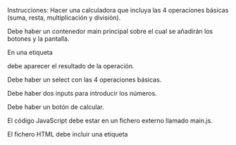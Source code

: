 Instrucciones:
Hacer una calculadora que incluya las 4 operaciones básicas (suma, resta, multiplicación y división).

Debe haber un contenedor main principal sobre el cual se añadirán los botones y la pantalla.

En una etiqueta <p> debe aparecer el resultado de la operación.

Debe haber un select con las 4 operaciones básicas.

Debe haber dos inputs para introducir los números.

Debe haber un botón de calcular.

El código JavaScript debe estar en un fichero externo llamado main.js.

El fichero HTML debe incluir una etiqueta <script> que cargue el fichero main.js.

El fichero HTML debe incluir una etiqueta <link> que cargue un fichero CSS con los estilos necesarios para la calculadora.